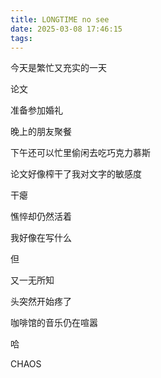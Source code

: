 ```yaml
---
title: LONGTIME no see
date: 2025-03-08 17:46:15
tags:
---
```

今天是繁忙又充实的一天

论文

准备参加婚礼

晚上的朋友聚餐

下午还可以忙里偷闲去吃巧克力慕斯

论文好像榨干了我对文字的敏感度

干瘪

憔悴却仍然活着

我好像在写什么

但

又一无所知

头突然开始疼了

咖啡馆的音乐仍在喧嚣

哈

CHAOS
